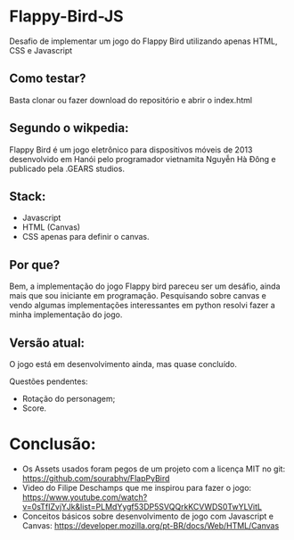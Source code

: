 # Flappy-Bird-JS

Desafio de implementar um jogo do Flappy Bird utilizando apenas HTML, CSS e Javascript

## Como testar?

Basta clonar ou fazer download do repositório e abrir o index.html

## Segundo o wikpedia:

Flappy Bird é um jogo eletrônico para dispositivos móveis de 2013 desenvolvido em Hanói pelo programador vietnamita Nguyễn Hà Đông e publicado pela .GEARS studios.

## Stack:
* Javascript
* HTML (Canvas)
* CSS apenas para definir o canvas.

## Por que?

Bem, a implementação do jogo Flappy bird pareceu ser um desáfio, ainda mais que sou iniciante em programação. Pesquisando sobre canvas e vendo algumas implementações interessantes em python resolvi fazer a minha implementação do jogo.

## Versão atual:

O jogo está em desenvolvimento ainda, mas quase concluído.

Questões pendentes:
 * Rotação do personagem;
 * Score.
 
# Conclusão:

* Os Assets usados foram pegos de um projeto com a licença MIT no git: https://github.com/sourabhv/FlapPyBird
* Video do Filipe Deschamps que me inspirou para fazer o jogo: https://www.youtube.com/watch?v=0sTfIZvjYJk&list=PLMdYygf53DP5SVQQrkKCVWDS0TwYLVitL
* Conceitos básicos sobre desenvolvimento de jogo com Javascript e Canvas: https://developer.mozilla.org/pt-BR/docs/Web/HTML/Canvas
